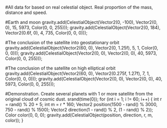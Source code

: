 #All data for based on real celestial object. Real proportion of the mass, distance and speed.

#Earth and moon
gravity.add(СelestialObject(Vector2(0, -100), Vector2(0, 0), 15, 5973, Color(0, 0, 255)));
gravity.add(СelestialObject(Vector2(0, 184), Vector2(0.6f, 0), 4, 735, Color(0, 0, 0)));

#The conclusion of the satellite into geostationary orbit
gravity.add(СelestialObject(Vector2(60, 0), Vector2(0, 1.25f), 5, 1, Color(0, 0, 0)));
gravity.add(СelestialObject(Vector2(0, 0), Vector2(0, 0), 40, 5973, Color(0, 0, 255)));

#The conclusion of the satellite on high elliptical orbit
gravity.add(СelestialObject(Vector2(60, 0), Vector2(0.275f, 1.27f), 7, 1, Color(0, 0, 0)));
gravity.add(СelestialObject(Vector2(0, 0), Vector2(0, 0), 40, 5973, Color(0, 0, 255)));

#Demonstration. Create several planets with 1 or more satellite from the original cloud of cosmic dust.
srand(time(0));
for (int i = 1; i != 60; i++)
{
	int r = rand() % 20 + 5;
	int m = r * 160;
	Vector2 position(1500 - rand() % 3000, 750 - rand() % 1500);
	Vector2 direction(1 - rand() % 2, (1 - rand() % 2));
	Color color(0, 0, 0);
	gravity.add(СelestialObject(position, direction, r, m, color));
}
